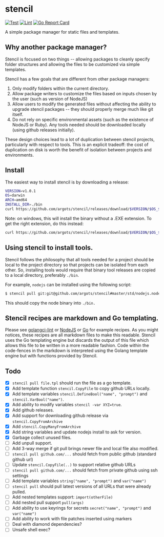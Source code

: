 # stencil

[![Test](https://github.com/argots/stencil/workflows/Test/badge.svg)](https://github.com/argots/stencil/actions?query=workflow%3ATest)
[![Lint](https://github.com/argots/stencil/workflows/Lint/badge.svg)](https://github.com/argots/stencil/actions?query=workflow%3ALint)
[![Go Report Card](https://goreportcard.com/badge/github.com/argots/stencil)](https://goreportcard.com/report/github.com/argots/stencil)

A simple package manager for static files and templates.

## Why another package manager?

Stencil is focused on two things -- allowing packages to cleanly
specify folder structures and allowing the files to be customized via
simple templates.

Stencil has a few goals that are different from other package
managers:

1. Only modify folders within the current directory.
2. Allow package writers to customize the files based on inputs chosen
by the user (such as version of NodeJS)
3. Allow users to modify the generated files without affecting the
ability to upgrade stencil packages -- they should properly merge much
like git itself.
4. Do not rely on specific environmental assets (such as the existence
of NodeJS or Ruby).  Any tools needed should be downloaded locally
(using github releases initially).

These design choices lead to a lot of duplication between stencil
projects, particularly with respect to tools. This is an explicit
tradeoff: the cost of duplication on disk is worth the benefit of
isolation between projects and environments.

## Install

The easiest way to install stencil is by downloading a release:

```sh
VERSION=v1.0.1
OS=darwin
ARCH=amd64
INSTALL_DIR=./bin
curl https://github.com/argots/stencil/releases/download/$VERSION/$OS_$ARCH.zip | tar -C $INSTALL_DIR -xvf - 
```

Note: on windows, this will install the binary without a .EXE
extension.  To get the right extension, do this instead:

```sh
curl https://github.com/argots/stencil/releases/download/$VERSION/$OS_$ARCH.zip | tar -C $INSTALL_DIR -xvf - stencil --transform "s/stencil/stencil.exe"
```

## Using stencil to install tools.

Stencil follows the philosophy that all tools needed for a project
should be local to the project directory so that projects can be
isolated from each other.  So, installing tools would require that
binary tool releases are copied to a local directory, preferably
`./bin`.

For example, `nodejs` can be installed using the following script:

```sh
$ stencil pull git:git@github.com/argots/stencil#master/std/nodejs.node.md
```

This should copy the node binary into `./bin.`

## Stencil recipes are markdown and Go templating.

Please see
[golangci-lint](https://github.com/argots/stencil/tree/master/std/golanci-lint.md)
or
[NodeJS](https://github.com/argots/stencil/tree/master/std/nodejs.node.md)
or [Go](https://github.com/argots/stencil/tree/master/std/golang.md)
for example recipes.  As you might notices, these recipes are all
markdown files to make this readable.  Stencil uses the Go templating
engine but discards the output of this file which allows this file to
be written in a more readable fashion.  Code within the code-fences in
the markdown is interpreted using the Golang template engine but with
functions provided by Stencil.


## Todo

- [X] `stencil pull file.tpl` should run the file as a go template.
- [X] Add template function `stencil.CopyFile` to copy github URLs locally.
- [X] Add template variables `stencil.DefineBool("name", "prompt")` and `stencil.VarBool("name")`.
- [X] Add ability to modify variables `stencil -var XYZ=true`.
- [X] Add github releases.
- [X] Add support for downloading  github release via `stencil.CopyFromArchive`
- [X] Add `stencil.CopyManyFromArchive`
- [X] Add string variables and update nodejs install to ask for version.
- [X] Garbage collect unused files.
- [ ] Add unpull support.
- [ ] Add 3-way merge if git pull brings newer file and local file also modified.
- [ ] `stencil pull github.com/...` should fetch from public github (standard github url)
- [ ] Update `stencil.CopyFile(..)` to support relative github URLs
- [ ] `stencil pull github.com/...` should fetch from private github using ssh settings
- [ ] Add template variables `string("name", "prompt")` and `var("name")`
- [ ] `stencil pull` should pull latest versions of all URLs that were already pulled.
- [ ] Add nested templates support: `import(otherFile)`
- [ ] Add nested pull support `pull(args)`
- [ ] Add ability to use keyrings for secrets `secret("name", "prompt")` and `var("name")`
- [ ] Add ability to work with file patches inserted using markers
- [ ] Deal with diamond dependencies?
- [ ] Unsafe shell exec?